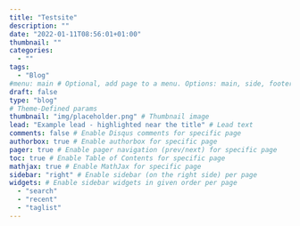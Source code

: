 ```yaml
---
title: "Testsite"
description: ""
date: "2022-01-11T08:56:01+01:00"
thumbnail: ""
categories:
  - ""
tags:
  - "Blog"
#menu: main # Optional, add page to a menu. Options: main, side, footer
draft: false
type: "blog"
# Theme-Defined params
thumbnail: "img/placeholder.png" # Thumbnail image
lead: "Example lead - highlighted near the title" # Lead text
comments: false # Enable Disqus comments for specific page
authorbox: true # Enable authorbox for specific page
pager: true # Enable pager navigation (prev/next) for specific page
toc: true # Enable Table of Contents for specific page
mathjax: true # Enable MathJax for specific page
sidebar: "right" # Enable sidebar (on the right side) per page
widgets: # Enable sidebar widgets in given order per page
  - "search"
  - "recent"
  - "taglist"
---
```

